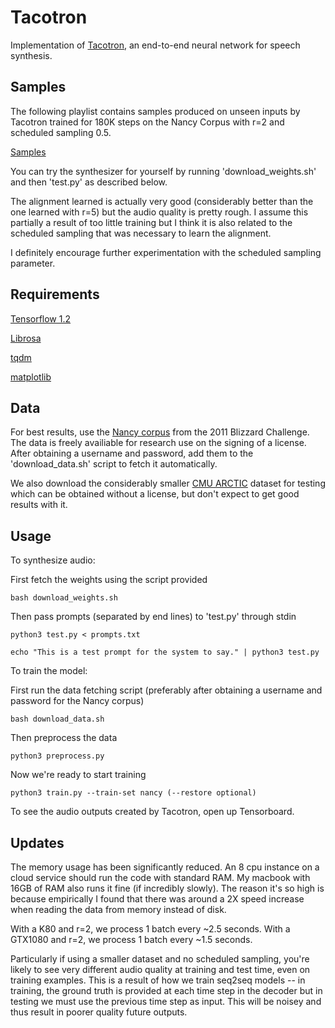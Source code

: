 # Tacotron

Implementation of [Tacotron](https://arxiv.org/abs/1703.10135), an end-to-end neural network for speech synthesis.

## Samples

The following playlist contains samples produced on unseen inputs by Tacotron trained for 180K steps on the Nancy Corpus with r=2 and scheduled sampling 0.5. 

[Samples](https://soundcloud.com/alex-barron-440014733/sets/tacotron-samples-1)

You can try the synthesizer for yourself by running 'download_weights.sh' and then 'test.py' as described below.

The alignment learned is actually very good (considerably better than the one learned with r=5) but the audio quality is pretty rough.
I assume this partially a result of too little training but I think it is also related to the scheduled sampling that was necessary to learn the alignment.

I definitely encourage further experimentation with the scheduled sampling parameter.

## Requirements

[Tensorflow 1.2](https://www.tensorflow.org/versions/r1.2/install/)

[Librosa](https://github.com/librosa/librosa)

[tqdm](https://github.com/noamraph/tqdm)

[matplotlib](https://matplotlib.org/)

## Data

For best results, use the [Nancy corpus](http://www.cstr.ed.ac.uk/projects/blizzard/2011/lessac_blizzard2011/) from the 2011 Blizzard Challenge. The data is freely availiable for research use on the signing of a license. After obtaining a username and password, add them to the 'download_data.sh' script to fetch it automatically. 

We also download the considerably smaller [CMU ARCTIC](http://festvox.org/cmu_arctic/) dataset for testing which can be obtained without a license, but don't expect to get good results with it.

## Usage

To synthesize audio:

First fetch the weights using the script provided

	bash download_weights.sh

Then pass prompts (separated by end lines) to 'test.py' through stdin

	python3 test.py < prompts.txt
	
	echo "This is a test prompt for the system to say." | python3 test.py

To train the model:

First run the data fetching script (preferably after obtaining a username and password for the Nancy corpus)

	bash download_data.sh

Then preprocess the data

	python3 preprocess.py

Now we're ready to start training

	python3 train.py --train-set nancy (--restore optional)

To see the audio outputs created by Tacotron, open up Tensorboard.

## Updates

The memory usage has been significantly reduced. An 8 cpu instance on a cloud service should run the code with standard RAM. My macbook with 16GB of RAM also runs it fine (if incredibly slowly).
The reason it's so high is because empirically I found that there was around a 2X speed increase when reading the data from memory instead of disk.

With a K80 and r=2, we process 1 batch every ~2.5 seconds.
With a GTX1080 and r=2, we process 1 batch every ~1.5 seconds. 

Particularly if using a smaller dataset and no scheduled sampling, you're likely to see very different audio quality at training and test time, even on training examples.
This is a result of how we train seq2seq models -- in training, the ground truth is provided at each time step in the decoder but in testing we must use the previous time step as input. This will be noisey and thus result in poorer quality future outputs. 





